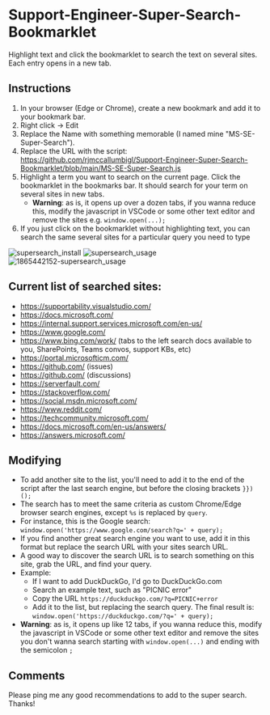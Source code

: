 # Support-Engineer-Super-Search-Bookmarklet
Highlight text and click the bookmarklet to search the text on several sites. Each entry opens in a new tab.

## Instructions
1. In your browser (Edge or Chrome), create a new bookmark and add it to your bookmark bar.
2. Right click -> Edit
3. Replace the Name with something memorable (I named mine "MS-SE-Super-Search").
4. Replace the URL with the script: https://github.com/rjmccallumbigl/Support-Engineer-Super-Search-Bookmarklet/blob/main/MS-SE-Super-Search.js
5. Highlight a term you want to search on the current page. Click the bookmarklet in the bookmarks bar. It should search for your term on several sites in new tabs.
    *	__Warning__: as is, it opens up over a dozen tabs, if you wanna reduce this, modify the javascript in VSCode or some other text editor and remove the sites e.g. `window.open(...);`
6. If you just click on the bookmarklet without highlighting text, you can search the same several sites for a particular query you need to type

![supersearch_install](https://user-images.githubusercontent.com/15747450/141209335-a82e1ff4-13e8-45f7-8938-920101b8efbe.gif)
![supersearch_usage](https://user-images.githubusercontent.com/15747450/141209390-b335a2e6-4155-44b3-8f60-a00b049805b3.gif)
![1865442152-supersearch_usage](https://user-images.githubusercontent.com/15747450/141209465-3700c019-0989-41f7-9505-03766815a4b8.gif)

## Current list of searched sites:	
* https://supportability.visualstudio.com/
*	https://docs.microsoft.com/
*	https://internal.support.services.microsoft.com/en-us/
*	https://www.google.com/
*	https://www.bing.com/work/ (tabs to the left search docs available to you, SharePoints, Teams convos, support KBs, etc)
*	https://portal.microsofticm.com/
*	https://github.com/ (issues)
*	https://github.com/ (discussions)
*	https://serverfault.com/
*	https://stackoverflow.com/
*	https://social.msdn.microsoft.com/
*	https://www.reddit.com/
*	https://techcommunity.microsoft.com/
*	https://docs.microsoft.com/en-us/answers/
*	https://answers.microsoft.com/

## Modifying
* To add another site to the list, you'll need to add it to the end of the script after the last search engine, but before the closing brackets `}})();`
* The search has to meet the same criteria as custom Chrome/Edge browser search engines, except `%s` is replaced by `query`.
* For instance, this is the Google search: `window.open('https://www.google.com/search?q=' + query);`
* If you find another great search engine you want to use, add it in this format but replace the search URL with your sites search URL.
* A good way to discover the search URL is to search something on this site, grab the URL, and find your query.
* Example: 
    * If I want to add DuckDuckGo, I'd go to DuckDuckGo.com
    * Search an example text, such as "PICNIC error"
    * Copy the URL `https://duckduckgo.com/?q=PICNIC+error`
    * Add it to the list, but replacing the search query. The final result is: `window.open('https://duckduckgo.com/?q=' + query);`
*	__Warning__: as is, it opens up like 12 tabs, if you wanna reduce this, modify the javascript in VSCode or some other text editor and remove the sites you don't wanna search starting with `window.open(...)` and ending with the semicolon `;`
    
## Comments
Please ping me any good recommendations to add to the super search. Thanks!
